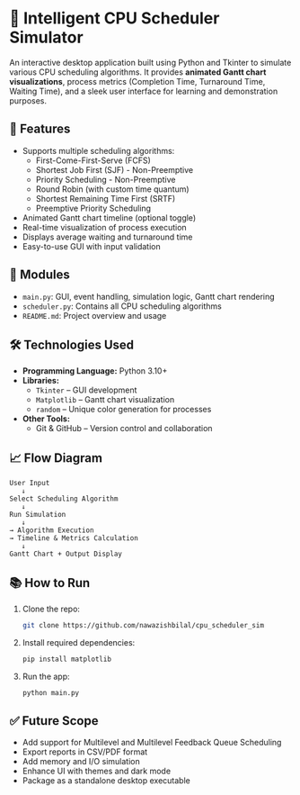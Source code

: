 # 🧠 Intelligent CPU Scheduler Simulator

An interactive desktop application built using Python and Tkinter to simulate various CPU scheduling algorithms. It provides **animated Gantt chart visualizations**, process metrics (Completion Time, Turnaround Time, Waiting Time), and a sleek user interface for learning and demonstration purposes.

## 🚀 Features

- Supports multiple scheduling algorithms:
  - First-Come-First-Serve (FCFS)
  - Shortest Job First (SJF) - Non-Preemptive
  - Priority Scheduling - Non-Preemptive
  - Round Robin (with custom time quantum)
  - Shortest Remaining Time First (SRTF)
  - Preemptive Priority Scheduling
- Animated Gantt chart timeline (optional toggle)
- Real-time visualization of process execution
- Displays average waiting and turnaround time
- Easy-to-use GUI with input validation

## 🧩 Modules

- `main.py`: GUI, event handling, simulation logic, Gantt chart rendering
- `scheduler.py`: Contains all CPU scheduling algorithms
- `README.md`: Project overview and usage

## 🛠️ Technologies Used

- **Programming Language:** Python 3.10+
- **Libraries:**
  - `Tkinter` – GUI development
  - `Matplotlib` – Gantt chart visualization
  - `random` – Unique color generation for processes
- **Other Tools:**
  - Git & GitHub – Version control and collaboration

## 📈 Flow Diagram

```
User Input
   ↓
Select Scheduling Algorithm
   ↓
Run Simulation
   ↓
→ Algorithm Execution
→ Timeline & Metrics Calculation
   ↓
Gantt Chart + Output Display
```

## 📚 How to Run

1. Clone the repo:
   ```bash
   git clone https://github.com/nawazishbilal/cpu_scheduler_sim
   ```
2. Install required dependencies:
   ```bash
   pip install matplotlib
   ```
3. Run the app:
   ```bash
   python main.py
   ```

## ✅ Future Scope

- Add support for Multilevel and Multilevel Feedback Queue Scheduling
- Export reports in CSV/PDF format
- Add memory and I/O simulation
- Enhance UI with themes and dark mode
- Package as a standalone desktop executable
